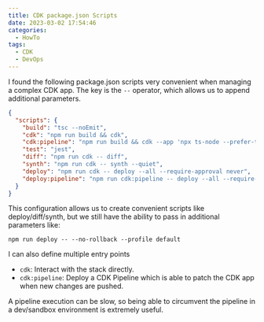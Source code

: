 ```yaml
---
title: CDK package.json Scripts
date: 2023-03-02 17:54:46
categories:
  - HowTo
tags:
  - CDK
  - DevOps
---
```


I found the following package.json scripts very convenient when managing a complex CDK app. The key is the `--` operator, which allows us to append additional parameters.

<!-- more -->

```json
{
  "scripts": {
    "build": "tsc --noEmit",
    "cdk": "npm run build && cdk",
    "cdk:pipeline": "npm run build && cdk --app 'npx ts-node --prefer-ts-exts bin/pipeline.ts'",
    "test": "jest",
    "diff": "npm run cdk -- diff",
    "synth": "npm run cdk -- synth --quiet",
    "deploy": "npm run cdk -- deploy --all --require-approval never",
    "deploy:pipeline": "npm run cdk:pipeline -- deploy --all --require-approval never"
  }
}
```

This configuration allows us to create convenient scripts like deploy/diff/synth, but we still have the ability to pass in additional parameters like:

`npm run deploy -- --no-rollback --profile default`

I can also define multiple entry points

- `cdk`: Interact with the stack directly.
- `cdk:pipeline`: Deploy a CDK Pipeline which is able to patch the CDK app when new changes are pushed.

A pipeline execution can be slow, so being able to circumvent the pipeline in a dev/sandbox environment is extremely useful.
